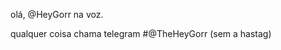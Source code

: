  olá, @HeyGorr na voz.

 qualquer coisa chama telegram #@TheHeyGorr (sem a hastag)

<!---
HeyGorr/HeyGorr is a ✨ special ✨ repository because its `README.md` (this file) appears on your GitHub profile.
You can click the Preview link to take a look at your changes.
--->
